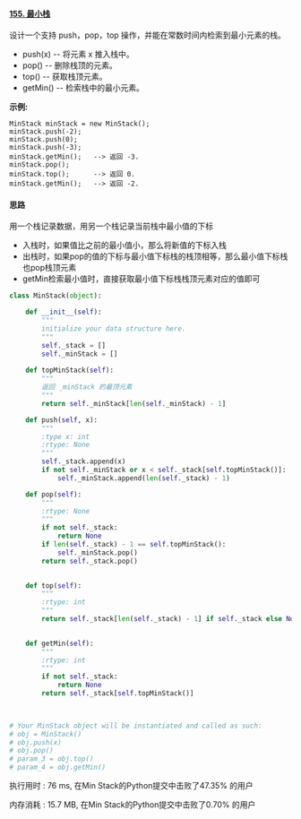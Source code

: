 #### [155. 最小栈](https://leetcode-cn.com/problems/min-stack/)

设计一个支持 push，pop，top 操作，并能在常数时间内检索到最小元素的栈。

- push(x) -- 将元素 x 推入栈中。
- pop() -- 删除栈顶的元素。
- top() -- 获取栈顶元素。
- getMin() -- 检索栈中的最小元素。

**示例:**

```
MinStack minStack = new MinStack();
minStack.push(-2);
minStack.push(0);
minStack.push(-3);
minStack.getMin();   --> 返回 -3.
minStack.pop();
minStack.top();      --> 返回 0.
minStack.getMin();   --> 返回 -2.
```



#### 思路

用一个栈记录数据，用另一个栈记录当前栈中最小值的下标

- 入栈时，如果值比之前的最小值小，那么将新值的下标入栈
- 出栈时，如果pop的值的下标与最小值下标栈的栈顶相等，那么最小值下标栈也pop栈顶元素
- getMin检索最小值时，直接获取最小值下标栈栈顶元素对应的值即可

```python
class MinStack(object):

    def __init__(self):
        """
        initialize your data structure here.
        """
        self._stack = []
        self._minStack = []
    
    def topMinStack(self):
        """
        返回 _minStack 的最顶元素
        """
        return self._minStack[len(self._minStack) - 1]

    def push(self, x):
        """
        :type x: int
        :rtype: None
        """
        self._stack.append(x)
        if not self._minStack or x < self._stack[self.topMinStack()]:
            self._minStack.append(len(self._stack) - 1)

    def pop(self):
        """
        :rtype: None
        """
        if not self._stack:
            return None
        if len(self._stack) - 1 == self.topMinStack():
            self._minStack.pop()
        return self._stack.pop()
        

    def top(self):
        """
        :rtype: int
        """
        return self._stack[len(self._stack) - 1] if self._stack else None
        

    def getMin(self):
        """
        :rtype: int
        """
        if not self._stack:
            return None
        return self._stack[self.topMinStack()]
        


# Your MinStack object will be instantiated and called as such:
# obj = MinStack()
# obj.push(x)
# obj.pop()
# param_3 = obj.top()
# param_4 = obj.getMin()
```

执行用时 : 76 ms, 在Min Stack的Python提交中击败了47.35% 的用户

内存消耗 : 15.7 MB, 在Min Stack的Python提交中击败了0.70% 的用户